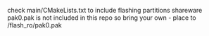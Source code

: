 check main/CMakeLists.txt to include flashing partitions
shareware pak0.pak is not included in this repo so bring your own - place to /flash_ro/pak0.pak